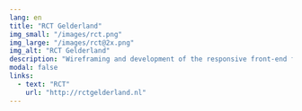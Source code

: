 ```yaml
---
lang: en
title: "RCT Gelderland"
img_small: "/images/rct.png"
img_large: "/images/rct@2x.png"
img_alt: "RCT Gelderland"
description: "Wireframing and development of the responsive front-end for RCT Gelderland (@[TG](http://tweedegolf.nl))."
modal: false
links:
  - text: "RCT"
    url: "http://rctgelderland.nl"
---
```

